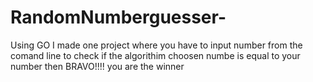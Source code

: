# RandomNumberguesser-
Using GO I made one project where you have to input number from the comand line to check if the algorithim choosen numbe is equal to your number then BRAVO!!!! you are the winner 
